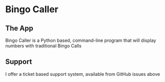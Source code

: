 # Bingo Caller

## The App
Bingo Caller is a Python based, command-line program that will display numbers with traditional Bingo Calls

## Support
I offer a ticket based support system, available from GitHub issues above
